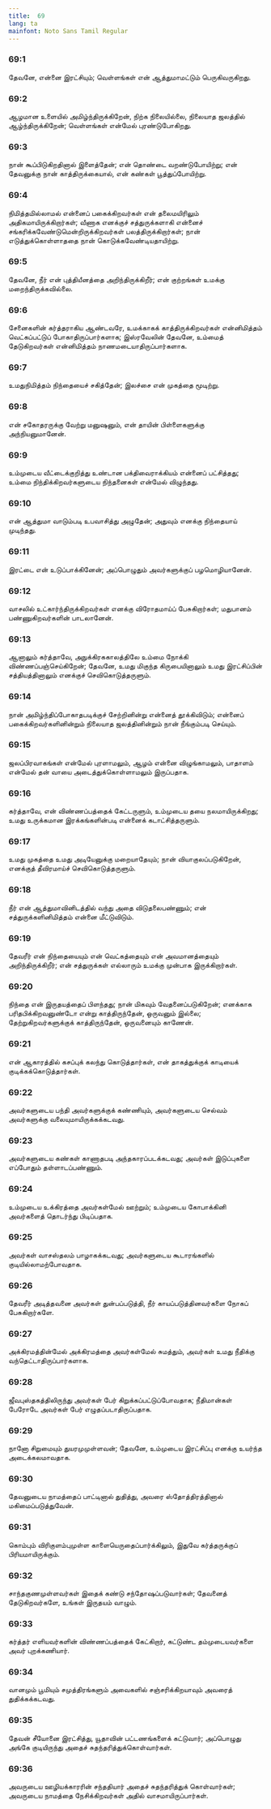 ```yaml
---
title:  69
lang: ta
mainfont: Noto Sans Tamil Regular
---
```


###  69:1

தேவனே, என்னை இரட்சியும்; வெள்ளங்கள் என் ஆத்துமாமட்டும் பெருகிவருகிறது.

###  69:2

ஆழமான உளையில் அமிழ்ந்திருக்கிறேன், நிற்க நிலையில்லை, நிலையாத ஜலத்தில் ஆழ்ந்திருக்கிறேன்; வெள்ளங்கள் என்மேல் புரண்டுபோகிறது.

###  69:3

நான் கூப்பிடுகிறதினால் இளைத்தேன்; என் தொண்டை வறண்டுபோயிற்று; என் தேவனுக்கு நான் காத்திருக்கையால், என் கண்கள் பூத்துப்போயிற்று.

###  69:4

நிமித்தமில்லாமல் என்னைப் பகைக்கிறவர்கள் என் தலைமயிரிலும் அதிகமாயிருக்கிறார்கள்; வீணாக எனக்குச் சத்துருக்களாகி என்னைச் சங்கரிக்கவேண்டுமென்றிருக்கிறவர்கள் பலத்திருக்கிறார்கள்; நான் எடுத்துக்கொள்ளாததை நான் கொடுக்கவேண்டியதாயிற்று.

###  69:5

தேவனே, நீர் என் புத்தியீனத்தை அறிந்திருக்கிறீர்; என் குற்றங்கள் உமக்கு மறைந்திருக்கவில்லை.

###  69:6

சேனைகளின் கர்த்தராகிய ஆண்டவரே, உமக்காகக் காத்திருக்கிறவர்கள் என்னிமித்தம் வெட்கப்பட்டுப் போகாதிருப்பார்களாக; இஸ்ரவேலின் தேவனே, உம்மைத் தேடுகிறவர்கள் என்னிமித்தம் நாணமடையாதிருப்பார்களாக.

###  69:7

உமதுநிமித்தம் நிந்தையைச் சகித்தேன்; இலச்சை என் முகத்தை மூடிற்று.

###  69:8

என் சகோதரருக்கு வேற்று மனுஷனும், என் தாயின் பிள்ளைகளுக்கு அந்நியனுமானேன்.

###  69:9

உம்முடைய வீட்டைக்குறித்து உண்டான பக்திவைராக்கியம் என்னைப் பட்சித்தது; உம்மை நிந்திக்கிறவர்களுடைய நிந்தனைகள் என்மேல் விழுந்தது.

###  69:10

என் ஆத்துமா வாடும்படி உபவாசித்து அழுதேன்; அதுவும் எனக்கு நிந்தையாய் முடிந்தது.

###  69:11

இரட்டை என் உடுப்பாக்கினேன்; அப்பொழுதும் அவர்களுக்குப் பழமொழியானேன்.

###  69:12

வாசலில் உட்கார்ந்திருக்கிறவர்கள் எனக்கு விரோதமாய்ப் பேசுகிறார்கள்; மதுபானம் பண்ணுகிறவர்களின் பாடலானேன்.

###  69:13

ஆனாலும் கர்த்தாவே, அநுக்கிரககாலத்திலே உம்மை நோக்கி விண்ணப்பஞ்செய்கிறேன்; தேவனே, உமது மிகுந்த கிருபையினாலும் உமது இரட்சிப்பின் சத்தியத்தினாலும் எனக்குச் செவிகொடுத்தருளும்.

###  69:14

நான் அமிழ்ந்திப்போகாதபடிக்குச் சேற்றினின்று என்னைத் தூக்கிவிடும்; என்னைப் பகைக்கிறவர்களினின்றும் நிலையாத ஜலத்தினின்றும் நான் நீங்கும்படி செய்யும்.

###  69:15

ஜலப்பிரவாகங்கள் என்மேல் புரளாமலும், ஆழம் என்னை விழுங்காமலும், பாதாளம் என்மேல் தன் வாயை அடைத்துக்கொள்ளாமலும் இருப்பதாக.

###  69:16

கர்த்தாவே, என் விண்ணப்பத்தைக் கேட்டருளும், உம்முடைய தயை நலமாயிருக்கிறது; உமது உருக்கமான இரக்கங்களின்படி என்னைக் கடாட்சித்தருளும்.

###  69:17

உமது முகத்தை உமது அடியேனுக்கு மறையாதேயும்; நான் வியாகுலப்படுகிறேன், எனக்குத் தீவிரமாய்ச் செவிகொடுத்தருளும்.

###  69:18

நீர் என் ஆத்துமாவினிடத்தில் வந்து அதை விடுதலைபண்ணும்; என் சத்துருக்களினிமித்தம் என்னை மீட்டுவிடும்.

###  69:19

தேவரீர் என் நிந்தையையும் என் வெட்கத்தையும் என் அவமானத்தையும் அறிந்திருக்கிறீர்; என் சத்துருக்கள் எல்லாரும் உமக்கு முன்பாக இருக்கிறார்கள்.

###  69:20

நிந்தை என் இருதயத்தைப் பிளந்தது; நான் மிகவும் வேதனைப்படுகிறேன்; எனக்காக பரிதபிக்கிறவனுண்டோ என்று காத்திருந்தேன், ஒருவனும் இல்லை; தேற்றுகிறவர்களுக்குக் காத்திருந்தேன், ஒருவனையும் காணேன்.

###  69:21

என் ஆகாரத்தில் கசப்புக் கலந்து கொடுத்தார்கள், என் தாகத்துக்குக் காடியைக் குடிக்கக்கொடுத்தார்கள்.

###  69:22

அவர்களுடைய பந்தி அவர்களுக்குக் கண்ணியும், அவர்களுடைய செல்வம் அவர்களுக்கு வலையுமாயிருக்கக்கடவது.

###  69:23

அவர்களுடைய கண்கள் காணாதபடி அந்தகாரப்படக்கடவது; அவர்கள் இடுப்புகளை எப்போதும் தள்ளாடப்பண்ணும்.

###  69:24

உம்முடைய உக்கிரத்தை அவர்கள்மேல் ஊற்றும்; உம்முடைய கோபாக்கினி அவர்களைத் தொடர்ந்து பிடிப்பதாக.

###  69:25

அவர்கள் வாசஸ்தலம் பாழாகக்கடவது; அவர்களுடைய கூடாரங்களில் குடியில்லாமற்போவதாக.

###  69:26

தேவரீர் அடித்தவனை அவர்கள் துன்பப்படுத்தி, நீர் காயப்படுத்தினவர்களை நோகப் பேசுகிறார்களே.

###  69:27

அக்கிரமத்தின்மேல் அக்கிரமத்தை அவர்கள்மேல் சுமத்தும், அவர்கள் உமது நீதிக்கு வந்தெட்டாதிருப்பார்களாக.

###  69:28

ஜீவபுஸ்தகத்திலிருந்து அவர்கள் பேர் கிறுக்கப்பட்டுப்போவதாக; நீதிமான்கள் பேரோடே அவர்கள் பேர் எழுதப்படாதிருப்பதாக.

###  69:29

நானோ சிறுமையும் துயரமுமுள்ளவன்; தேவனே, உம்முடைய இரட்சிப்பு எனக்கு உயர்ந்த அடைக்கலமாவதாக.

###  69:30

தேவனுடைய நாமத்தைப் பாட்டினால் துதித்து, அவரை ஸ்தோத்திரத்தினால் மகிமைப்படுத்துவேன்.

###  69:31

கொம்பும் விரிகுளம்புமுள்ள காளையெருதைப்பார்க்கிலும், இதுவே கர்த்தருக்குப் பிரியமாயிருக்கும்.

###  69:32

சாந்தகுணமுள்ளவர்கள் இதைக் கண்டு சந்தோஷப்படுவார்கள்; தேவனைத் தேடுகிறவர்களே, உங்கள் இருதயம் வாழும்.

###  69:33

கர்த்தர் எளியவர்களின் விண்ணப்பத்தைக் கேட்கிறார், கட்டுண்ட தம்முடையவர்களை அவர் புறக்கணியார்.

###  69:34

வானமும் பூமியும் சமுத்திரங்களும் அவைகளில் சஞ்சரிக்கிறயாவும் அவரைத் துதிக்கக்கடவது.

###  69:35

தேவன் சீயோனை இரட்சித்து, யூதாவின் பட்டணங்களைக் கட்டுவார்; அப்பொழுது அங்கே குடியிருந்து அதைச் சுதந்தரித்துக்கொள்வார்கள்.

###  69:36

அவருடைய ஊழியக்காரரின் சந்ததியார் அதைச் சுதந்தரித்துக் கொள்வார்கள்; அவருடைய நாமத்தை நேசிக்கிறவர்கள் அதில் வாசமாயிருப்பார்கள்.

